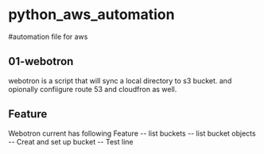 # python_aws_automation
#automation file for aws

## 01-webotron

webotron is a script that will sync a local directory to s3 bucket. and opionally confiigure route 53 and cloudfron as well.

## Feature
Webotron current has following Feature
-- list buckets
-- list bucket objects
-- Creat and set up bucket
-- Test line
